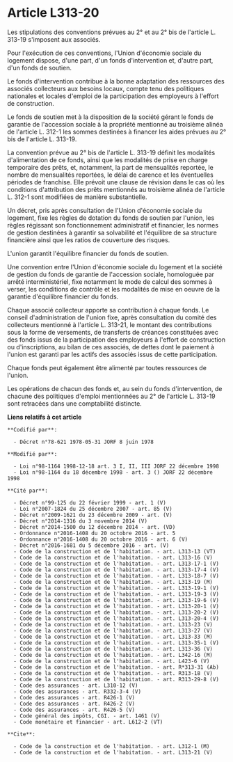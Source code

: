# Article L313-20

Les stipulations des conventions prévues au 2° et au 2° bis de l'article L. 313-19 s'imposent aux associés.

Pour l'exécution de ces conventions, l'Union d'économie sociale du logement dispose, d'une part, d'un fonds d'intervention
et, d'autre part, d'un fonds de soutien.

Le fonds d'intervention contribue à la bonne adaptation des ressources des associés collecteurs aux besoins locaux, compte
tenu des politiques nationales et locales d'emploi de la participation des employeurs à l'effort de construction.

Le fonds de soutien met à la disposition de la société gérant le fonds de garantie de l'accession sociale à la propriété
mentionné au troisième alinéa de l'article L. 312-1 les sommes destinées à financer les aides prévues au 2° bis de l'article
L. 313-19.

La convention prévue au 2° bis de l'article L. 313-19 définit les modalités d'alimentation de ce fonds, ainsi que les
modalités de prise en charge temporaire des prêts, et, notamment, la part de mensualités reportée, le nombre de mensualités
reportées, le délai de carence et les éventuelles périodes de franchise. Elle prévoit une clause de révision dans le cas où
les conditions d'attribution des prêts mentionnés au troisième alinéa de l'article L. 312-1 sont modifiées de manière
substantielle.

Un décret, pris après consultation de l'Union d'économie sociale du logement, fixe les règles de dotation du fonds de soutien
par l'union, les règles régissant son fonctionnement administratif et financier, les normes de gestion destinées à garantir
sa solvabilité et l'équilibre de sa structure financière ainsi que les ratios de couverture des risques.

L'union garantit l'équilibre financier du fonds de soutien.

Une convention entre l'Union d'économie sociale du logement et la société de gestion du fonds de garantie de l'accession
sociale, homologuée par arrêté interministériel, fixe notamment le mode de calcul des sommes à verser, les conditions de
contrôle et les modalités de mise en oeuvre de la garantie d'équilibre financier du fonds.

Chaque associé collecteur apporte sa contribution à chaque fonds. Le conseil d'administration de l'union fixe, après
consultation du comité des collecteurs mentionné à l'article L. 313-21, le montant des contributions sous la forme de
versements, de transferts de créances constituées avec des fonds issus de la participation des employeurs à l'effort de
construction ou d'inscriptions, au bilan de ces associés, de dettes dont le paiement à l'union est garanti par les actifs des
associés issus de cette participation.

Chaque fonds peut également être alimenté par toutes ressources de l'union.

Les opérations de chacun des fonds et, au sein du fonds d'intervention, de chacune des politiques d'emploi mentionnées au 2°
de l'article L. 313-19 sont retracées dans une comptabilité distincte.

**Liens relatifs à cet article**

	**Codifié par**:

	  - Décret n°78-621 1978-05-31 JORF 8 juin 1978

	**Modifié par**:

	  - Loi n°98-1164 1998-12-18 art. 3 I, II, III JORF 22 décembre 1998
	  - Loi n°98-1164 du 18 décembre 1998 - art. 3 () JORF 22 décembre 1998

	**Cité par**:

	  - Décret n°99-125 du 22 février 1999 - art. 1 (V)
	  - Loi n°2007-1824 du 25 décembre 2007 - art. 85 (V)
	  - Décret n°2009-1621 du 23 décembre 2009 - art. (V)
	  - Décret n°2014-1316 du 3 novembre 2014 (V)
	  - Décret n°2014-1500 du 12 décembre 2014 - art. (VD)
	  - Ordonnance n°2016-1408 du 20 octobre 2016 - art. 5
	  - Ordonnance n°2016-1408 du 20 octobre 2016 - art. 6 (V)
	  - Décret n°2016-1681 du 5 décembre 2016 - art. (V)
	  - Code de la construction et de l'habitation. - art. L313-13 (VT)
	  - Code de la construction et de l'habitation. - art. L313-16 (V)
	  - Code de la construction et de l'habitation. - art. L313-17-1 (V)
	  - Code de la construction et de l'habitation. - art. L313-17-4 (V)
	  - Code de la construction et de l'habitation. - art. L313-18-7 (V)
	  - Code de la construction et de l'habitation. - art. L313-19 (M)
	  - Code de la construction et de l'habitation. - art. L313-19-1 (V)
	  - Code de la construction et de l'habitation. - art. L313-19-3 (V)
	  - Code de la construction et de l'habitation. - art. L313-19-6 (V)
	  - Code de la construction et de l'habitation. - art. L313-20-1 (V)
	  - Code de la construction et de l'habitation. - art. L313-20-2 (V)
	  - Code de la construction et de l'habitation. - art. L313-20-4 (V)
	  - Code de la construction et de l'habitation. - art. L313-23 (V)
	  - Code de la construction et de l'habitation. - art. L313-27 (V)
	  - Code de la construction et de l'habitation. - art. L313-33 (M)
	  - Code de la construction et de l'habitation. - art. L313-35-1 (V)
	  - Code de la construction et de l'habitation. - art. L313-36 (V)
	  - Code de la construction et de l'habitation. - art. L342-16 (M)
	  - Code de la construction et de l'habitation. - art. L423-6 (V)
	  - Code de la construction et de l'habitation. - art. R*313-31 (Ab)
	  - Code de la construction et de l'habitation. - art. R313-18 (V)
	  - Code de la construction et de l'habitation. - art. R313-29-8 (V)
	  - Code des assurances - art. L310-12 (V)
	  - Code des assurances - art. R332-3-4 (V)
	  - Code des assurances - art. R426-1 (V)
	  - Code des assurances - art. R426-2 (V)
	  - Code des assurances - art. R426-5 (V)
	  - Code général des impôts, CGI. - art. 1461 (V)
	  - Code monétaire et financier - art. L612-2 (VT)

	**Cite**:

	  - Code de la construction et de l'habitation. - art. L312-1 (M)
	  - Code de la construction et de l'habitation. - art. L313-21 (V)
